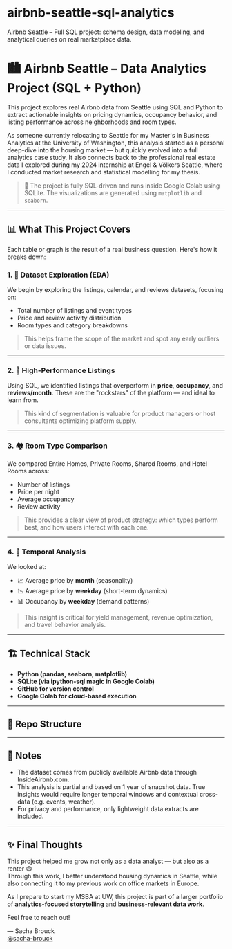 # airbnb-seattle-sql-analytics
Airbnb Seattle – Full SQL project: schema design, data modeling, and analytical queries on real marketplace data.
# 🏙️ Airbnb Seattle – Data Analytics Project (SQL + Python)

This project explores real Airbnb data from Seattle using SQL and Python to extract actionable insights on pricing dynamics, occupancy behavior, and listing performance across neighborhoods and room types.

As someone currently relocating to Seattle for my Master's in Business Analytics at the University of Washington, this analysis started as a personal deep-dive into the housing market — but quickly evolved into a full analytics case study. It also connects back to the professional real estate data I explored during my 2024 internship at Engel & Völkers Seattle, where I conducted market research and statistical modelling for my thesis.

> 🧠 The project is fully SQL-driven and runs inside Google Colab using SQLite. The visualizations are generated using `matplotlib` and `seaborn`.

---

## 📊 What This Project Covers

Each table or graph is the result of a real business question. Here's how it breaks down:

### 1. 🧩 Dataset Exploration (EDA)
We begin by exploring the listings, calendar, and reviews datasets, focusing on:
- Total number of listings and event types
- Price and review activity distribution
- Room types and category breakdowns

> This helps frame the scope of the market and spot any early outliers or data issues.

---

### 2. 🧠 High-Performance Listings
Using SQL, we identified listings that overperform in **price**, **occupancy**, and **reviews/month**. These are the "rockstars" of the platform — and ideal to learn from.

> This kind of segmentation is valuable for product managers or host consultants optimizing platform supply.

---

### 3. 🏘️ Room Type Comparison
We compared Entire Homes, Private Rooms, Shared Rooms, and Hotel Rooms across:
- Number of listings
- Price per night
- Average occupancy
- Review activity

> This provides a clear view of product strategy: which types perform best, and how users interact with each one.

---

### 4. 📆 Temporal Analysis
We looked at:
- 📈 Average price by **month** (seasonality)
- 📉 Average price by **weekday** (short-term dynamics)
- 📊 Occupancy by **weekday** (demand patterns)

> This insight is critical for yield management, revenue optimization, and travel behavior analysis.

---

## 🏗️ Technical Stack

- **Python (pandas, seaborn, matplotlib)**
- **SQLite (via ipython-sql magic in Google Colab)**
- **GitHub for version control**
- **Google Colab for cloud-based execution**

---

## 📁 Repo Structure


---

## 📌 Notes

- The dataset comes from publicly available Airbnb data through InsideAirbnb.com.
- This analysis is partial and based on 1 year of snapshot data. True insights would require longer temporal windows and contextual cross-data (e.g. events, weather).
- For privacy and performance, only lightweight data extracts are included.

---

## ✨ Final Thoughts

This project helped me grow not only as a data analyst — but also as a renter 😄  
Through this work, I better understood housing dynamics in Seattle, while also connecting it to my previous work on office markets in Europe.

As I prepare to start my MSBA at UW, this project is part of a larger portfolio of **analytics-focused storytelling** and **business-relevant data work**.

Feel free to reach out!

— Sacha Brouck  
[@sacha-brouck](https://www.linkedin.com/in/sacha-brouck)
